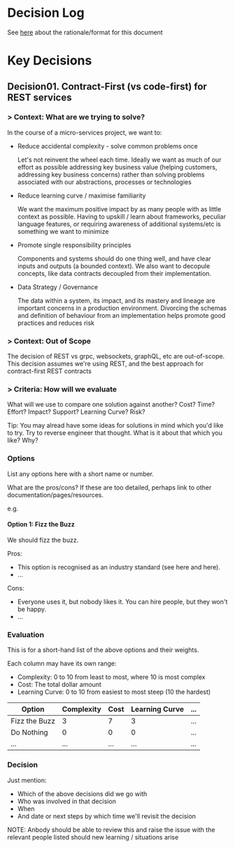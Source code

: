 # Decision Log

See [here](./decision-log-about.md) about the rationale/format for this document

# Key Decisions 

## Decision01. Contract-First (vs code-first) for REST services

### > Context: What are we trying to solve?

In the course of a micro-services project, we want to:
 *  Reduce accidental complexity - solve common problems once


    Let's not reinvent the wheel each time. Ideally we want as much of our effort as possible addressing key business value (helping customers, addressing key business concerns) rather than solving problems associated with our abstractions, processes or technologies

 *  Reduce learning curve / maximise familiarity

    We want the maximum positive impact by as many people with as little context as possible. Having to upskill / learn about frameworks, peculiar language features, or requiring awareness of additional systems/etc is something we want to minimize

 * Promote single responsibility principles

   Components and systems should do one thing well, and have clear inputs and outputs (a bounded context). We also want to decopule concepts, like data contracts decoupled from their implementation.

 * Data Strategy / Governance

   The data within a system, its impact, and its mastery and lineage are important concerns in a production environment. Divorcing the schemas and definition of behaviour from an implementation helps promote good practices and reduces risk

### > Context: Out of Scope

The decision of REST vs grpc, websockets, graphQL, etc are out-of-scope. This decision assumes we're using REST, and the best approach for contract-first REST contracts

### > Criteria: How will we evaluate

What will we use to compare one solution against another?
Cost? Time? Effort? Impact? Support? Learning Curve? Risk?

Tip: You may alread have some ideas for solutions in mind which you'd like to try.
Try to reverse engineer that thought. What is it about that which you like? Why?

### Options

List any options here with a short name or number.

What are the pros/cons? If these are too detailed, perhaps link to other documentation/pages/resources.

e.g.

#### Option 1: Fizz the Buzz

We should fizz the buzz.

Pros:

 * This option is recognised as an industry standard (see here and here).
 * ...

Cons:
 * Everyone uses it, but nobody likes it. You can hire people, but they won't be happy.
 * ...

### Evaluation

This is for a short-hand list of the above options and their weights.

Each column may have its own range:
 * Complexity: 0 to 10 from least to most, where 10 is most complex
 * Cost: The total dollar amount
 * Learning Curve: 0 to 10 from easiest to most steep (10 the hardest)

| Option        | Complexity | Cost | Learning Curve | ... |
| ------------- | ---------- | ---- | -------------- | --- |
| Fizz the Buzz | 3          | 7    | 3              | ... |
| Do Nothing    | 0          | 0    | 0              | ... |
| ...           | ...        | ...  | ...            | ... |

### Decision

Just mention:
 * Which of the above decisions did we go with
 * Who was involved in that decision
 * When 
 * And date or next steps by which time we'll revisit the decision

NOTE: Anbody should be able to review this and raise the issue with the relevant people listed
should new learning / situations arise